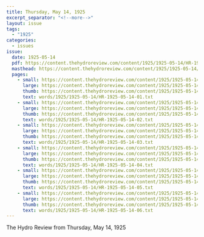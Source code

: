 ```yaml
---
title: Thursday, May 14, 1925
excerpt_separator: "<!--more-->"
layout: issue
tags:
  - "1925"
categories:
  - issues
issue:
  date: 1925-05-14
  pdf: https://content.thehydroreview.com/content/1925/1925-05-14/HR-1925-05-14.pdf
  masthead: https://content.thehydroreview.com/content/1925/1925-05-14/masthead/HR-1925-05-14.jpg
  pages:
    - small: https://content.thehydroreview.com/content/1925/1925-05-14/small/HR-1925-05-14-01.jpg
      large: https://content.thehydroreview.com/content/1925/1925-05-14/large/HR-1925-05-14-01.jpg
      thumb: https://content.thehydroreview.com/content/1925/1925-05-14/thumbnails/HR-1925-05-14-01.jpg
      text: words/1925/1925-05-14/HR-1925-05-14-01.txt
    - small: https://content.thehydroreview.com/content/1925/1925-05-14/small/HR-1925-05-14-02.jpg
      large: https://content.thehydroreview.com/content/1925/1925-05-14/large/HR-1925-05-14-02.jpg
      thumb: https://content.thehydroreview.com/content/1925/1925-05-14/thumbnails/HR-1925-05-14-02.jpg
      text: words/1925/1925-05-14/HR-1925-05-14-02.txt
    - small: https://content.thehydroreview.com/content/1925/1925-05-14/small/HR-1925-05-14-03.jpg
      large: https://content.thehydroreview.com/content/1925/1925-05-14/large/HR-1925-05-14-03.jpg
      thumb: https://content.thehydroreview.com/content/1925/1925-05-14/thumbnails/HR-1925-05-14-03.jpg
      text: words/1925/1925-05-14/HR-1925-05-14-03.txt
    - small: https://content.thehydroreview.com/content/1925/1925-05-14/small/HR-1925-05-14-04.jpg
      large: https://content.thehydroreview.com/content/1925/1925-05-14/large/HR-1925-05-14-04.jpg
      thumb: https://content.thehydroreview.com/content/1925/1925-05-14/thumbnails/HR-1925-05-14-04.jpg
      text: words/1925/1925-05-14/HR-1925-05-14-04.txt
    - small: https://content.thehydroreview.com/content/1925/1925-05-14/small/HR-1925-05-14-05.jpg
      large: https://content.thehydroreview.com/content/1925/1925-05-14/large/HR-1925-05-14-05.jpg
      thumb: https://content.thehydroreview.com/content/1925/1925-05-14/thumbnails/HR-1925-05-14-05.jpg
      text: words/1925/1925-05-14/HR-1925-05-14-05.txt
    - small: https://content.thehydroreview.com/content/1925/1925-05-14/small/HR-1925-05-14-06.jpg
      large: https://content.thehydroreview.com/content/1925/1925-05-14/large/HR-1925-05-14-06.jpg
      thumb: https://content.thehydroreview.com/content/1925/1925-05-14/thumbnails/HR-1925-05-14-06.jpg
      text: words/1925/1925-05-14/HR-1925-05-14-06.txt
---
```


The Hydro Review from Thursday, May 14, 1925

<!--more-->


